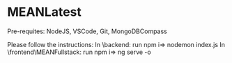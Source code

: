# MEANLatest
Pre-requites: NodeJS, VSCode, Git, MongoDBCompass

Please follow the instructions:
In \backend: run npm i=> nodemon index.js
In \frontend\MEANFullstack: run npm i=> ng serve -o
